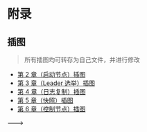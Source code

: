 附录
===

插图
---
> 所有插图均可转存为自己文件，并进行修改
* [第 2 章（启动节点）插图](https://www.processon.com/view/link/66516c4458a2f04e36809d9f)
* [第 3 章（Leader 选举）插图](https://www.processon.com/view/link/66516dffccd08773bc695caa)
* [第 4 章（日志复制）插图](https://www.processon.com/view/link/6651a0121c7a086ae00a6570?cid=66487db0cfe67e27899ac314)
* [第 5 章（快照）插图](https://www.processon.com/view/link/6651a052659699314dddecc3?cid=6646bf5f42522905d00dd9c0)
* [第 6 章（控制节点）插图](https://www.processon.com/view/link/6651a0a70093d90a515ccc96?cid=6646bf5f42522905d00dd9b9)

<!---
TODO
---
https://github.com/baidu/braft

* [5.4 快照优化](5.4/optimization.md)：介绍了快照存在的问题和对应的优化，以及具体实现。
<!--
* [7. 其他](ch07/README.md)
    * [7.1 使用指南](ch07/use.md)
    * [7.2 性能分析](ch07/perf.md)
    * [7.3 可观测性](ch07/trace.md)
    * [7.4 超时时间](ch07/timeout.md)
-->
--->



<!--
TODO(Wine93)
术语表
---
* Follower
* Leader
* Candidate
* Witness
* Learner
* term
* currentTerm
* votedFor
* lastIncludedIndex
* lastIncludedTerm
* firstLogIndex
* lastLogIndex
* nextIndex
* applyIndex
* commitIndex
* apply
* commit
* lastLogId
* AppendEntries
* PreVote
* RequestVote
-->